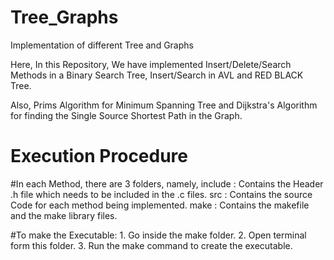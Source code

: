 # Tree_Graphs
Implementation of different Tree and Graphs

Here, In this Repository, We have implemented Insert/Delete/Search Methods in a Binary Search Tree, Insert/Search in AVL and RED BLACK Tree.

Also, Prims Algorithm for Minimum Spanning Tree and Dijkstra's Algorithm for finding the Single Source Shortest Path in the Graph.

# Execution Procedure
#In each Method, there are 3 folders, namely,
            include : Contains the Header .h file which needs to be included in the .c files.
            src     : Contains the source Code for each method being implemented.
            make    : Contains the makefile and the make library files.
  
#To make the Executable:
            1. Go inside the make folder.
            2. Open terminal form this folder.
            3. Run the make command to create the executable.

